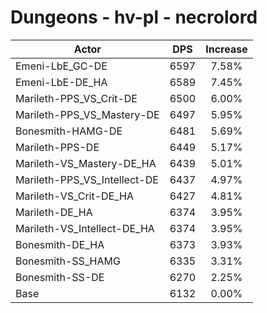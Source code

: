 # Dungeons - hv-pl - necrolord
| Actor | DPS | Increase |
|---|:---:|:---:|
|Emeni-LbE_GC-DE|6597|7.58%|
|Emeni-LbE-DE_HA|6589|7.45%|
|Marileth-PPS_VS_Crit-DE|6500|6.00%|
|Marileth-PPS_VS_Mastery-DE|6497|5.95%|
|Bonesmith-HAMG-DE|6481|5.69%|
|Marileth-PPS-DE|6449|5.17%|
|Marileth-VS_Mastery-DE_HA|6439|5.01%|
|Marileth-PPS_VS_Intellect-DE|6437|4.97%|
|Marileth-VS_Crit-DE_HA|6427|4.81%|
|Marileth-DE_HA|6374|3.95%|
|Marileth-VS_Intellect-DE_HA|6374|3.95%|
|Bonesmith-DE_HA|6373|3.93%|
|Bonesmith-SS_HAMG|6335|3.31%|
|Bonesmith-SS-DE|6270|2.25%|
|Base|6132|0.00%|
